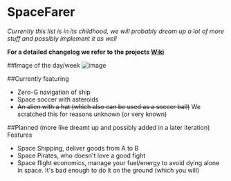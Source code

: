 # SpaceFarer
*Currently this list is in its childhood, we will probably dream up a lot of more stuff and possibly implement it as well*

**For a detailed changelog we refer to the projects [Wiki](https://github.com/SpaceFarerOrg/SpaceFarer/wiki)**

##Image of the day/week
![image](https://cloud.githubusercontent.com/assets/2298607/23000235/ea144ffa-f3df-11e6-9c00-6d4bd376cf39.png)

##Currently featuring
- Zero-G navigation of ship
- Space soccer with asteroids
- ~~An alien with a hat (which also can be used as a soccer ball)~~ We scratched this for reasons unknown (or very known)

##Planned (more like dreamt up and possibly added in a later iteration) Features
- Space Shipping, deliver goods from A to B
- Space Pirates, who doesn't love a good fight
- Space flight economics, manage your fuel/energy to avoid dying alone in space. It's bad enough to do it on the ground (which you will)

